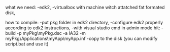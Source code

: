 what we need:
	-edk2,
	-virtualbox with machine witch attatched fat formated disk,

how to compile:
	-put pkg folder in edk2 directory,
	-configure edk2 properly according to edk2 instructions,
	-with visual studio cmd in admin mode hit:
		- build -p myPkg\myPkg.dsc -a IA32 -m myPkg\Applications\myApp\myApp.inf
	-copy to the disk (you can modify script.bat and use it)
